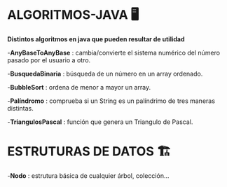 ﻿# ALGORITMOS-JAVA 🖥️

**Distintos algoritmos en java que pueden resultar de utilidad**

-**AnyBaseToAnyBase** : cambia/convierte el sistema numérico del número pasado por el usuario a otro. 

-**BusquedaBinaria** : búsqueda de un número en un array ordenado.

-**BubbleSort** : ordena de menor a mayor un array.

-**Palíndromo** : comprueba si un String es un palíndrimo de tres maneras distintas.

-**TriangulosPascal** : función que genera un Triangulo de Pascal. 



# ESTRUTURAS DE DATOS 🏗️

-**Nodo** : estrutura básica de cualquier árbol, colección...